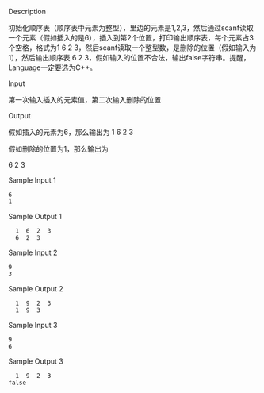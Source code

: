 Description



初始化顺序表（顺序表中元素为整型），里边的元素是1,2,3，然后通过scanf读取一个元素（假如插入的是6），插入到第2个位置，打印输出顺序表，每个元素占3个空格，格式为1 6 2 3，然后scanf读取一个整型数，是删除的位置（假如输入为1），然后输出顺序表 6 2 3，假如输入的位置不合法，输出false字符串。提醒，Language一定要选为C++。



Input



第一次输入插入的元素值，第二次输入删除的位置



Output



假如插入的元素为6，那么输出为
1 6 2 3

假如删除的位置为1，那么输出为


6 2 3



Sample Input 1 

```
6
1
```

Sample Output 1

```
  1  6  2  3
  6  2  3
```

Sample Input 2 

```
9
3
```

Sample Output 2

```
  1  9  2  3
  1  9  3
```

Sample Input 3 

```
9
6
```

Sample Output 3

```
  1  9  2  3
false
```